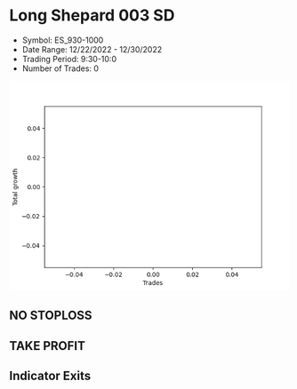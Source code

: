 # Long Shepard 003 SD 
- Symbol: ES_930-1000
- Date Range: 12/22/2022 - 12/30/2022
- Trading Period: 9:30-10:0
- Number of Trades: 0

![Plot](LongShepard003SDES_930-1000.png)
## NO STOPLOSS














## TAKE PROFIT











## Indicator Exits

